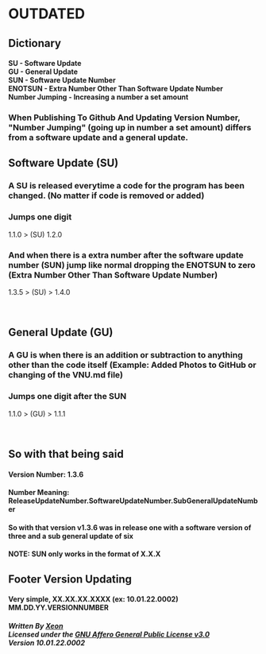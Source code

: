 # OUTDATED

## Dictionary
#### SU - Software Update <br> GU - General Update <br> SUN - Software Update Number <br> ENOTSUN - Extra Number Other Than Software Update Number <br> Number Jumping - Increasing a number a set amount

### When Publishing To Github And Updating Version Number, "Number Jumping" (going up in number a set amount) differs from a software update and a general update.

## Software Update (SU)
### A SU is released everytime a code for the program has been changed. (No matter if code is removed or added)
### Jumps one digit

1.1.0 > (SU) 1.2.0

### And when there is a extra number after the software update number (SUN) jump like normal dropping the ENOTSUN to zero (Extra Number Other Than Software Update Number)

1.3.5 > (SU) > 1.4.0

<br>

## General Update (GU)
### A GU is when there is an addition or subtraction to anything other than the code itself (Example: Added Photos to GitHub or changing of the VNU.md file)
### Jumps one digit after the SUN

1.1.0 > (GU) > 1.1.1

<br>

## So with that being said

#### Version Number: 1.3.6
#### Number Meaning: ReleaseUpdateNumber.SoftwareUpdateNumber.SubGeneralUpdateNumber
#### So with that version v1.3.6 was in release one with a software version of three and a sub general update of six
#### NOTE: SUN only works in the format of X.X.X

## Footer Version Updating

#### Very simple, XX.XX.XX.XXXX (ex: 10.01.22.0002) MM.DD.YY.VERSIONNUMBER

##### Written By [Xeon](https://github.com/JSSchumacher) <br> Licensed under the [GNU Affero General Public License v3.0](https://github.com/JSSchumacher/XJSS-DFiles/blob/main/LICENSE) <br> Version 10.01.22.0002